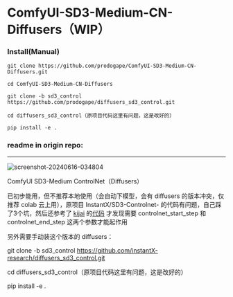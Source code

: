 # ComfyUI-SD3-Medium-CN-Diffusers（WIP）

### Install(Manual)
```
git clone https://github.com/prodogape/ComfyUI-SD3-Medium-CN-Diffusers.git

cd ComfyUI-SD3-Medium-CN-Diffusers

git clone -b sd3_control https://github.com/prodogape/diffusers_sd3_control.git

cd diffusers_sd3_control（原项目代码这里有问题，这是改好的）

pip install -e .
```

### readme in origin repo:

---
![screenshot-20240616-034804](https://github.com/ZHO-ZHO-ZHO/ComfyUI-SD3-Medium-CN-Diffusers/assets/140084057/a09efa7c-6df0-464d-a7bc-19c3af913a67)


ComfyUI SD3-Medium ControlNet（Diffusers）


已初步能用，但不推荐本地使用（会自动下模型，会有 diffusers 的版本冲突，仅推荐 colab 云上用），原项目 InstantX/SD3-Controlnet- 的代码有问题，自己踩了3个坑，然后还参考了 [kijai](https://github.com/kijai) 的[代码](https://github.com/kijai/ComfyUI-DiffusersSD3Wrapper) 才发现需要 controlnet_start_step 和 controlnet_end_step 这两个参数才能起作用


另外需要手动装这个版本的 diffusers：

git clone -b sd3_control https://github.com/instantX-research/diffusers_sd3_control.git

cd diffusers_sd3_control（原项目代码这里有问题，这是改好的）

pip install -e .
